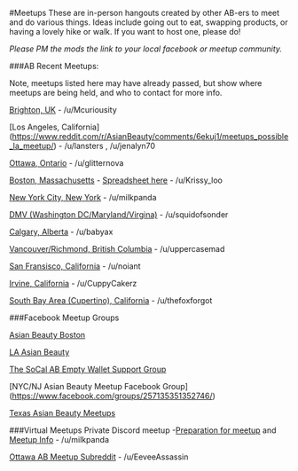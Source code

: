 #Meetups
These are in-person hangouts created by other AB-ers to meet and do various things. Ideas include going out to eat, swapping products, or having a lovely hike or walk. If you want to host one, please do!

*Please PM the mods the link to your local facebook or meetup community.*

###AB Recent Meetups:

Note, meetups listed here may have already passed, but show where meetups are being held, and who to contact for more info.

[Brighton, UK](https://www.reddit.com/r/AsianBeauty/comments/6j0zhc/uk_ab_meet_up_meetups/) - /u/Mcuriousity

[Los Angeles, California] (https://www.reddit.com/r/AsianBeauty/comments/6ekuj1/meetups_possible_la_meetup/) - /u/lansters , /u/jenalyn70

[Ottawa, Ontario](https://www.reddit.com/r/AsianBeauty/comments/6fp0x4/meetup_ottawa_on_meetup_tea_time_and_a_sheetmasks/) - /u/glitternova

[Boston, Massachusetts](https://www.reddit.com/r/AsianBeauty/comments/6i3vvr/meetups_boston_abers_meetup_in_quincy_624/) - [Spreadsheet here](https://docs.google.com/spreadsheets/d/1bpMB1yP3T3igHb9OqxMWrw8Amm3ekwatn4IJ8bw9ckA/edit#gid=494612915) - /u/Krissy_loo

[New York City, New York](https://www.reddit.com/r/AsianBeauty/comments/6gxi2n/lets_meet_up_upcoming_rasianbeauty_meetups/dix1g9h/) - /u/milkpanda

[DMV (Washington DC/Maryland/Virgina)](https://www.reddit.com/r/AsianBeauty/comments/6gxi2n/lets_meet_up_upcoming_rasianbeauty_meetups/diumrx2/) - /u/squidofsonder

[Calgary, Alberta](https://www.reddit.com/r/AsianBeauty/comments/6e52ak/lets_meet_up_upcoming_rasianbeauty_meetups/di8xbta/) - /u/babyax

[Vancouver/Richmond, British Columbia](https://www.reddit.com/r/AsianBeauty/comments/69li7c/meetup_vancouverrichmond_bc_meetup_tomorrow/) - /u/uppercasemad

[San Fransisco, California](https://www.reddit.com/r/AsianBeauty/comments/68v6d4/psameetup_sf_this_sunday_may_7th_at_1pm/) - /u/noiant

[Irvine, California](https://www.reddit.com/r/AsianBeauty/comments/6563iv/fluff_irvine_meetup/) - /u/CuppyCakerz

[South Bay Area (Cupertino), California](https://www.reddit.com/r/AsianBeauty/comments/5z7jzy/roundup_of_35_south_bay_area_meetup_discussion/) - /u/thefoxforgot

###Facebook Meetup Groups

[Asian Beauty Boston](https://www.facebook.com/groups/1846853455641678/)

[LA Asian Beauty](https://www.facebook.com/groups/1380916221992706/)

[The SoCal AB Empty Wallet Support Group](https://www.facebook.com/groups/emptywallet/)

[NYC/NJ Asian Beauty Meetup Facebook Group]
(https://www.facebook.com/groups/257135351352746/)

[Texas Asian Beauty Meetups](https://www.facebook.com/groups/texasabmeetups/)

###Virtual Meetups
Private Discord meetup -[Preparation for meetup](https://www.reddit.com/r/AsianBeauty/comments/69he3u/psameetups_virtual_online_meetup_voice_chat_irl/) and [Meetup Info](https://www.reddit.com/r/AsianBeauty/comments/6gxi2n/lets_meet_up_upcoming_rasianbeauty_meetups/dix1mml/) - /u/milkpanda

[Ottawa AB Meetup Subreddit](https://www.reddit.com/r/OttawaAB/) - /u/EeveeAssassin
